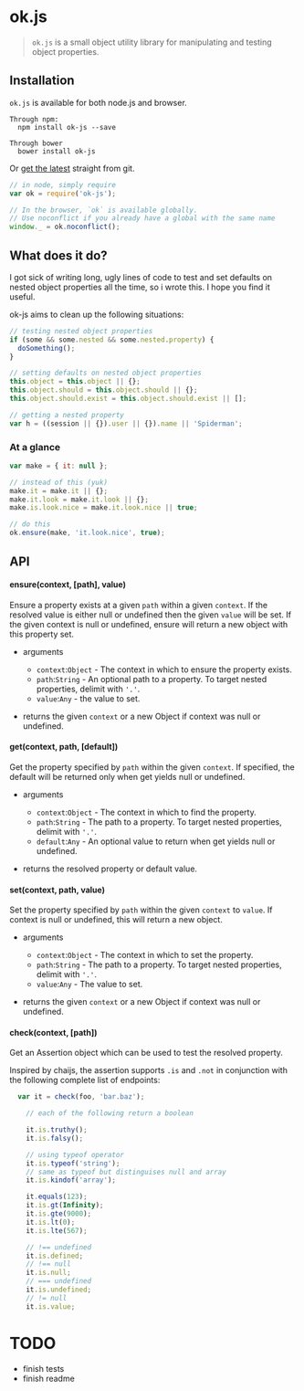 # ok.js
> `ok.js` is a small object utility library for manipulating and testing object properties.

## Installation
`ok.js` is available for both node.js and browser.

```
Through npm:
  npm install ok-js --save
```
```
Through bower
  bower install ok-js
```

Or [get the latest](https://github.com/StickyCube/object-props) straight from git.

```javascript
// in node, simply require
var ok = require('ok-js');

// In the browser, `ok` is available globally.
// Use noconflict if you already have a global with the same name
window._ = ok.noconflict();
```

## What does it do?
I got sick of writing long, ugly lines of code to test and set defaults on nested object properties all the time, so i wrote this. I hope you find it useful.

ok-js aims to clean up the following situations:

```javascript
// testing nested object properties
if (some && some.nested && some.nested.property) {
  doSomething();
}

// setting defaults on nested object properties
this.object = this.object || {};
this.object.should = this.object.should || {};
this.object.should.exist = this.object.should.exist || [];

// getting a nested property
var h = ((session || {}).user || {}).name || 'Spiderman';
```

### At a glance

```javascript
var make = { it: null };

// instead of this (yuk)
make.it = make.it || {};
make.it.look = make.it.look || {};
make.is.look.nice = make.it.look.nice || true;

// do this
ok.ensure(make, 'it.look.nice', true);
```

## API

#### ensure(context, [path], value)
Ensure a property exists at a given `path` within a given `context`. If the resolved value is either null or undefined then the given `value` will be set. If the given context is null or undefined, ensure will return a new object with this property set.

- arguments
  * `context`:`Object` - The context in which to ensure the property exists.
  * `path`:`String` - An optional path to a property. To target nested properties, delimit with `'.'`.
  * `value`:`Any` - the value to set.


- returns the given `context` or a new Object if context was null or undefined.


#### get(context, path, [default])
Get the property specified by `path` within the given `context`. If specified, the default will be returned only when get yields null or undefined.

- arguments
  * `context`:`Object` - The context in which to find the property.
  * `path`:`String` - The path to a property. To target nested properties, delimit with `'.'`.
  * `default`:`Any` - An optional value to return when get yields null or undefined.

- returns the resolved property or default value.

#### set(context, path, value)
Set the property specified by `path` within the given `context` to `value`. If context is null or undefined, this will return a new object.

- arguments
  * `context`:`Object` - The context in which to set the property.
  * `path`:`String` - The path to a property. To target nested properties, delimit with `'.'`.
  * `value`:`Any` - The value to set.

- returns the given `context` or a new Object if context was null or undefined.


#### check(context, [path])
Get an Assertion object which can be used to test the resolved property.

Inspired by chaijs, the assertion supports `.is` and `.not` in conjunction with the following complete list of endpoints:

```javascript
  var it = check(foo, 'bar.baz');

    // each of the following return a boolean

    it.is.truthy();
    it.is.falsy();

    // using typeof operator
    it.is.typeof('string');
    // same as typeof but distinguises null and array
    it.is.kindof('array');

    it.equals(123);
    it.is.gt(Infinity);
    it.is.gte(9000);
    it.is.lt(0);
    it.is.lte(567);

    // !== undefined
    it.is.defined;
    // !== null
    it.is.null;
    // === undefined
    it.is.undefined;
    // != null
    it.is.value;
```

# TODO
* finish tests
* finish readme
